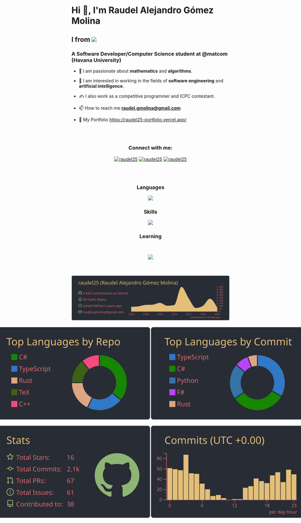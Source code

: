 <h1>Hi 👋, I'm Raudel Alejandro Gómez Molina</h1>
<h2>I from <img src="https://cdn.countryflags.com/thumbs/cuba/flag-3d-250.png" height="25" /></h2>
<h3>A Software Developer/Computer Science student at @matcom (Havana University)</h3>

- 🌱 I am passionate about **mathematics** and **algorithms**.

- 👀 I am interested in working in the fields of **software engineering** and **artificial intelligence**.

- ✍️ I also work as a competitive programmer and ICPC contestant.

- 📫 How to reach me **raudel.gmolina@gmail.com**
  
- 💼 My Portfolio <a href="https://raudel25-portfolio.vercel.app/">https://raudel25-portfolio.vercel.app/</a>

<br>
<br>

<h3 align="center">Connect with me:</h3>
<p align="center">
<a href="https://twitter.com/raudel25" target="blank"><img align="center" src="https://raw.githubusercontent.com/rahuldkjain/github-profile-readme-generator/master/src/images/icons/Social/twitter.svg" alt="raudel25" height="30" width="40" /></a>
<a href="https://www.linkedin.com/in/raudel25/" target="blank"><img align="center" src="https://raw.githubusercontent.com/rahuldkjain/github-profile-readme-generator/master/src/images/icons/Social/linked-in-alt.svg" alt="raudel25" height="30" width="40" /></a>
<a href="https://codeforces.com/profile/raudel25" target="blank"><img align="center" src="https://raw.githubusercontent.com/rahuldkjain/github-profile-readme-generator/master/src/images/icons/Social/codeforces.svg" alt="raudel25" height="30" width="40" /></a>
</p>

<br>
<br>

<h3 align="center">Languages</h3>

<p align="center">
  <a href="https://skillicons.dev">
    <img src="https://skillicons.dev/icons?i=c,cpp,cs,js,ts,dart,py,rust&theme=dark" />
  </a>
</p>

<h3 align="center">Skills</h3>

<p align="center">
  <a href="https://skillicons.dev">
    <img src="https://skillicons.dev/icons?i=react,flutter,html,css,scss,redux,dotnet,mysql,supabase,linux,latex,git,github&theme=dark" />
  </a>
</p>

<h3 align="center">Learning</h3>

<br>

<p align="center">
  <a href="https://skillicons.dev">
    <img src="https://skillicons.dev/icons?i=django,postgres,mongodb,docker&theme=dark" />
  </a>
</p>

<br>
<br>


<div style="text-align:center">

<img src="https://raw.githubusercontent.com/raudel25/github-profile-summary-cards/master/profile-summary-card-output/onedark/0-profile-details.svg" alt="Texto alternativo">

</div>
<br>
<div style="display: flex; justify-content: center;" >

<img src="https://raw.githubusercontent.com/raudel25/github-profile-summary-cards/master/profile-summary-card-output/onedark/1-repos-per-language.svg" alt="Texto alternativo">

<img src="https://raw.githubusercontent.com/raudel25/github-profile-summary-cards/master/profile-summary-card-output/onedark/2-most-commit-language.svg" alt="Texto alternativo">

</div>
<br>
<div style="display: flex; justify-content: center;">

<img src="https://raw.githubusercontent.com/raudel25/github-profile-summary-cards/master/profile-summary-card-output/onedark/3-stats.svg" alt="Texto alternativo">

<img src="https://raw.githubusercontent.com/raudel25/github-profile-summary-cards/master/profile-summary-card-output/onedark/4-productive-time.svg" alt="Texto alternativo">

</div>
